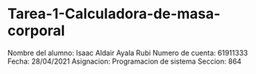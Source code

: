 # Tarea-1-Calculadora-de-masa-corporal
Nombre del alumno: Isaac Aldair Ayala Rubi
Numero de cuenta: 61911333
Fecha: 28/04/2021
Asignacion: Programacion de sistema
Seccion: 864
